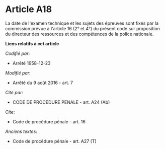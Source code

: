 # Article A18

La date de l'examen technique et les sujets des épreuves sont fixés par la commission prévue à l'article 16 (2° et 4°) du
présent code sur proposition du directeur des ressources et des compétences de la police nationale.

**Liens relatifs à cet article**

_Codifié par_:

  - Arrêté 1958-12-23

_Modifié par_:

  - Arrêté du 9 août 2016 - art. 7

_Cité par_:

  - CODE DE PROCEDURE PENALE - art. A24 (Ab)

_Cite_:

  - Code de procédure pénale - art. 16

_Anciens textes_:

  - Code de procédure pénale - art. A27 (T)
